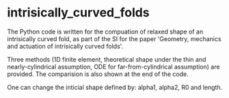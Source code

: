 # intrisically_curved_folds
The Python code is written for the compuation of relaxed shape of an intrisically curved fold, 
as part of the SI for the paper 'Geometry, mechanics and actuation of intrisically curved folds'. 

Three methods (1D finite element, theoretical shape under the thin and nearly-cylindrical assumption, ODE for far-from-cylindrical assumption)
are provided. The comparision is also shown at the end of the code.

One can change the inticial shape defined by: alpha1, alpha2, R0 and length.
